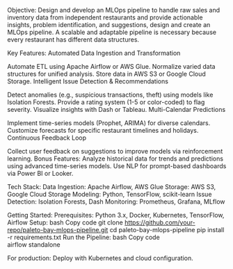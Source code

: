Objective:
Design and develop an MLOps pipeline to handle raw sales and inventory data from independent restaurants and provide actionable insights, problem identification, and suggestions, design and create an MLOps pipeline. A scalable and adaptable pipeline is necessary because every restaurant has different data structures.


Key Features:
Automated Data Ingestion and Transformation

Automate ETL using Apache Airflow or AWS Glue.
Normalize varied data structures for unified analysis.
Store data in AWS S3 or Google Cloud Storage.
Intelligent Issue Detection & Recommendations

Detect anomalies (e.g., suspicious transactions, theft) using models like Isolation Forests.
Provide a rating system (1-5 or color-coded) to flag severity.
Visualize insights with Dash or Tableau.
Multi-Calendar Predictions

Implement time-series models (Prophet, ARIMA) for diverse calendars.
Customize forecasts for specific restaurant timelines and holidays.
Continuous Feedback Loop

Collect user feedback on suggestions to improve models via reinforcement learning.
Bonus Features:
Analyze historical data for trends and predictions using advanced time-series models.
Use NLP for prompt-based dashboards via Power BI or Looker.


Tech Stack:
Data Ingestion: Apache Airflow, AWS Glue
Storage: AWS S3, Google Cloud Storage
Modeling: Python, TensorFlow, scikit-learn
Issue Detection: Isolation Forests, Dash
Monitoring: Prometheus, Grafana, MLflow


Getting Started:
Prerequisites:
Python 3.x, Docker, Kubernetes, TensorFlow, Airflow
Setup:
bash
Copy code
git clone https://github.com/your-repo/paleto-bay-mlops-pipeline.git
cd paleto-bay-mlops-pipeline
pip install -r requirements.txt
Run the Pipeline:
bash
Copy code   
airflow standalone


For production: Deploy with Kubernetes and cloud configuration.
